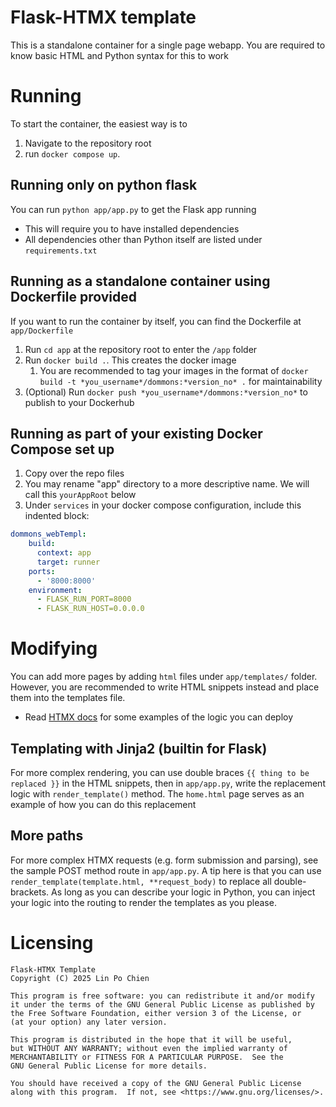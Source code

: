 # Flask-HTMX template
This is a standalone container for a single page webapp. You are required to know basic HTML and Python syntax for this to work

# Running
To start the container, the easiest way is to
1. Navigate to the repository root
2. run `docker compose up`.

## Running only on python flask
You can run `python app/app.py` to get the Flask app running
- This will require you to have installed dependencies
- All dependencies other than Python itself are listed under `requirements.txt`

## Running as a standalone container using Dockerfile provided
If you want to run the container by itself, you can find the Dockerfile at `app/Dockerfile`
1. Run `cd app` at the repository root to enter the `/app` folder
2. Run `docker build .`. This creates the docker image
    1. You are recommended to tag your images in the format of `docker build -t *you_username*/dommons:*version_no* .` for maintainability 
3. (Optional) Run `docker push *you_username*/dommons:*version_no*` to publish to your Dockerhub

## Running as part of your existing Docker Compose set up
1. Copy over the repo files
2. You may rename "app" directory to a more descriptive name. We will call this `yourAppRoot` below
3. Under `services` in your docker compose configuration, include this indented block:

```yaml
dommons_webTempl: 
    build:
      context: app
      target: runner
    ports: 
      - '8000:8000' 
    environment:
      - FLASK_RUN_PORT=8000
      - FLASK_RUN_HOST=0.0.0.0
```

# Modifying
You can add more pages by adding `html` files under `app/templates/` folder. However, you are recommended to write HTML snippets instead and place them into the templates file.
- Read [HTMX docs](https://htmx.org/docs/) for some examples of the logic you can deploy

## Templating with Jinja2 (builtin for Flask)
For more complex rendering, you can use double braces `{{ thing to be replaced }}` in the HTML snippets, then in `app/app.py`, write the replacement logic with `render_template()` method. The `home.html` page serves as an example of how you can do this replacement

## More paths
For more complex HTMX requests (e.g. form submission and parsing), see the sample POST method route in `app/app.py`. A tip here is that you can use `render_template(template.html, **request_body)` to replace all double-brackets. As long as you can describe your logic in Python, you can inject your logic into the routing to render the templates as you please.

# Licensing 
    Flask-HTMX Template
    Copyright (C) 2025 Lin Po Chien

    This program is free software: you can redistribute it and/or modify
    it under the terms of the GNU General Public License as published by
    the Free Software Foundation, either version 3 of the License, or
    (at your option) any later version.

    This program is distributed in the hope that it will be useful,
    but WITHOUT ANY WARRANTY; without even the implied warranty of
    MERCHANTABILITY or FITNESS FOR A PARTICULAR PURPOSE.  See the
    GNU General Public License for more details.

    You should have received a copy of the GNU General Public License
    along with this program.  If not, see <https://www.gnu.org/licenses/>.
